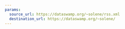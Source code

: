 ```yaml
---
params:
  source_url: https://dataswamp.org/~solene/rss.xml
  destination_url: https://dataswamp.org/~solene/
---
```

